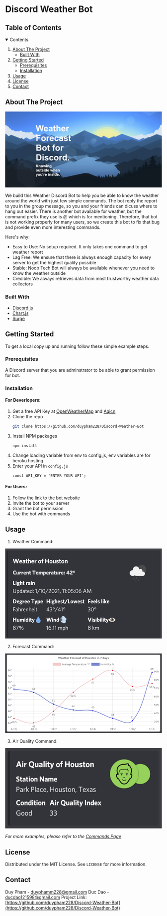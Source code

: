 # Discord Weather Bot

<!-- TABLE OF CONTENTS -->
## Table of Contents
<details open="open">
  <summary>Contents</summary>
  <ol>
    <li>
      <a href="#about-the-project">About The Project</a>
      <ul>
        <li><a href="#built-with">Built With</a></li>
      </ul>
    </li>
    <li>
      <a href="#getting-started">Getting Started</a>
      <ul>
        <li><a href="#prerequisites">Prerequisites</a></li>
        <li><a href="#installation">Installation</a></li>
      </ul>
    </li>
    <li><a href="#usage">Usage</a></li>
    <li><a href="#license">License</a></li>
    <li><a href="#contact">Contact</a></li>
  </ol>
</details>



<!-- ABOUT THE PROJECT -->
## About The Project

![product-screenshot]

We build this Weather Discord Bot to help you be able to know the weather around the world with just few simple commands. The bot reply the report to you in the group message, so you and your friends can dicuss where to hang out easier. There is another bot available for weather, but the command prefix they use is @ which is for mentioning. Therefore, that bot is not working properly for many users, so we create this bot to fix that bug and provide even more interesting commands.

Here's why:
* Easy to Use: No setup required. It only takes one command to get weather report
* Lag Free: We ensure that there is always enough capacity for every server to get the highest quality possible
* Stable: Noob Tech Bot will always be available whenever you need to know the weather outside
* Credible: We always retrieves data from most trustworthy weather data collectors

### Built With

* [Discord.js](https://discord.js.org/#/)
* [Chart.js](https://www.chartjs.org/)
* [Surge](https://surge.sh/)



<!-- GETTING STARTED -->
## Getting Started

To get a local copy up and running follow these simple example steps.

### Prerequisites
A Discord server that you are adminstrator to be able to grant permission for bot.

### Installation
#### For Deverlopers:
1. Get a free API Key at [OpenWeatherMap](https://openweathermap.org/api) and [Aqicn](https://aqicn.org/api/)
2. Clone the repo
   ```sh
   git clone https://github.com/duypham228/Discord-Weather-Bot
   ```
3. Install NPM packages
   ```sh
   npm install
   ```
4. Change loading variable from env to config.js, env variables are for heroku hosting.
5. Enter your API in `config.js`
   ```JS
   const API_KEY = 'ENTER YOUR API';
   ```
#### For Users:
1. Follow the [link](http://weatherbot.surge.sh/) to the bot website
2. Invite the bot to your server
3. Grant the bot permission
4. Use the bot with commands


<!-- USAGE EXAMPLES -->
## Usage

1. Weather Command:

![weather-screenshot]

2. Forecast Command:

![forecast-screenshot]

3. Air Quality Command:

![air-screenshot]


_For more examples, please refer to the [Commands Page](http://weatherbot.surge.sh/cmds.html)_




<!-- LICENSE -->
## License

Distributed under the MIT License. See `LICENSE` for more information.



<!-- CONTACT -->
## Contact

Duy Pham - duyphamm228@gmail.com
Duc Dao - ducdao121598@gmail.com
Project Link: [https://github.com/duypham228/Discord-Weather-Bot](https://github.com/duypham228/Discord-Weather-Bot)





<!-- MARKDOWN LINKS & IMAGES -->
[product-screenshot]: readme-img/website.png
[weather-screenshot]: readme-img/weather.png
[forecast-screenshot]: readme-img/forecast.png
[air-screenshot]: readme-img/air.png
